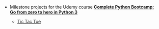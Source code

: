 
* Milestone projects for the Udemy course **[Complete Python Bootcamp: Go from zero to hero in Python 3](https://www.udemy.com/course/complete-python-bootcamp/)**

    * [Tic Tac Toe](https://github.com/chiragkunder/python-milestone/blob/master/tic-tac-toe.ipynb)
